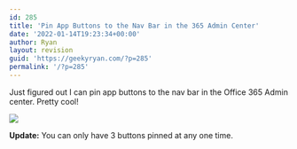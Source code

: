 ```yaml
---
id: 285
title: 'Pin App Buttons to the Nav Bar in the 365 Admin Center'
date: '2022-01-14T19:23:34+00:00'
author: Ryan
layout: revision
guid: 'https://geekyryan.com/?p=285'
permalink: '/?p=285'
---
```


Just figured out I can pin app buttons to the nav bar in the Office 365 Admin center. Pretty cool!

[![](https://geekyryan.com/wp-content/uploads/2015/11/2015-11-08_11h08_56.png)](https://geekyryan.com/wp-content/uploads/2015/11/2015-11-08_11h08_56.png)

**Update:** You can only have 3 buttons pinned at any one time.